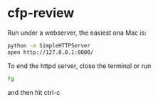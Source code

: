 cfp-review
==========

Run under a webserver, the easiest ona  Mac is:

```sh
python -m SimpleHTTPServer
open http://127.0.0.1:8000/
````

To end the httpd server, close the terminal or run

```sh
fg
```
and then hit ctrl-c

